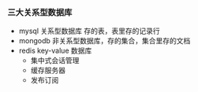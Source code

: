 ### 三大关系型数据库
- mysql 关系型数据库 存的表，表里存的记录行
- mongodb 非关系型数据库，存的集合，集合里存的文档
- redis  key-value 数据库
  - 集中式会话管理
  - 缓存服务器
  - 发布订阅
